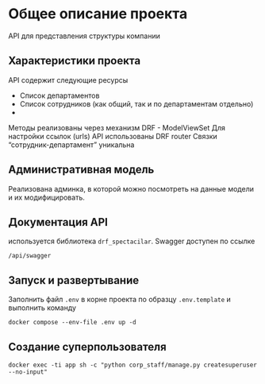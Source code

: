 # Общее описание проекта
API для представления структуры компании

## Характеристики проекта
API содержит следующие ресурсы 
 - Список департаментов
 - Список сотрудников (как общий, так и по департаментам отдельно)
 - 
Методы реализованы через механизм DRF - ModelViewSet
Для настройки ссылок (urls) API использованы DRF router
Связки “сотрудник-департамент” уникальна

## Административная модель
Реализована админка, в которой можно посмотреть на данные модели и их модифицировать.

## Документация API
используется библиотека `drf_spectacilar`. Swagger доступен по ссылке
```
/api/swagger
```
## Запуск и развертывание
Заполнить файл `.env` в корне проекта по образцу `.env.template` и выполнить команду
```
docker compose --env-file .env up -d
```

## Создание суперпользователя
```
docker exec -ti app sh -c "python corp_staff/manage.py createsuperuser --no-input"
```
